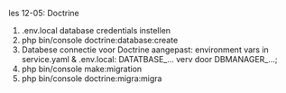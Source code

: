 les 12-05: Doctrine

1) .env.local database credentials instellen
2) php bin/console doctrine:database:create
3) Databese connectie voor Doctrine aangepast: environment vars in service.yaml & .env.local: DATATBASE_... verv door DBMANAGER_...;
4) php bin/console make:migration
5) php bin/console doctrine:migra:migra